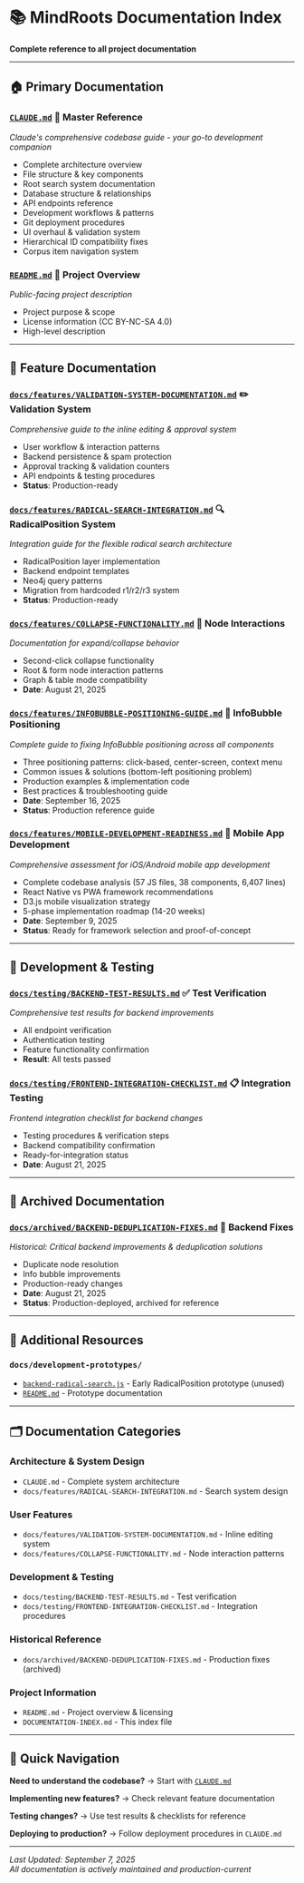 # 📚 MindRoots Documentation Index

**Complete reference to all project documentation**

---

## 🏠 **Primary Documentation**

### [`CLAUDE.md`](./CLAUDE.md) 📖 **Master Reference**
*Claude's comprehensive codebase guide - your go-to development companion*
- Complete architecture overview
- File structure & key components
- Root search system documentation
- Database structure & relationships  
- API endpoints reference
- Development workflows & patterns
- Git deployment procedures
- UI overhaul & validation system
- Hierarchical ID compatibility fixes
- Corpus item navigation system

### [`README.md`](./README.md) 🌟 **Project Overview** 
*Public-facing project description*
- Project purpose & scope
- License information (CC BY-NC-SA 4.0)
- High-level description

---

## 🔧 **Feature Documentation**

### [`docs/features/VALIDATION-SYSTEM-DOCUMENTATION.md`](./docs/features/VALIDATION-SYSTEM-DOCUMENTATION.md) ✏️ **Validation System**
*Comprehensive guide to the inline editing & approval system*
- User workflow & interaction patterns
- Backend persistence & spam protection
- Approval tracking & validation counters
- API endpoints & testing procedures
- **Status**: Production-ready

### [`docs/features/RADICAL-SEARCH-INTEGRATION.md`](./docs/features/RADICAL-SEARCH-INTEGRATION.md) 🔍 **RadicalPosition System**
*Integration guide for the flexible radical search architecture*
- RadicalPosition layer implementation
- Backend endpoint templates  
- Neo4j query patterns
- Migration from hardcoded r1/r2/r3 system
- **Status**: Production-ready

### [`docs/features/COLLAPSE-FUNCTIONALITY.md`](./docs/features/COLLAPSE-FUNCTIONALITY.md) 🎯 **Node Interactions**
*Documentation for expand/collapse behavior*
- Second-click collapse functionality
- Root & form node interaction patterns
- Graph & table mode compatibility
- **Date**: August 21, 2025

### [`docs/features/INFOBUBBLE-POSITIONING-GUIDE.md`](./docs/features/INFOBUBBLE-POSITIONING-GUIDE.md) 💬 **InfoBubble Positioning**
*Complete guide to fixing InfoBubble positioning across all components*
- Three positioning patterns: click-based, center-screen, context menu
- Common issues & solutions (bottom-left positioning problem)
- Production examples & implementation code
- Best practices & troubleshooting guide
- **Date**: September 16, 2025
- **Status**: Production reference guide

### [`docs/features/MOBILE-DEVELOPMENT-READINESS.md`](./docs/features/MOBILE-DEVELOPMENT-READINESS.md) 📱 **Mobile App Development**
*Comprehensive assessment for iOS/Android mobile app development*
- Complete codebase analysis (57 JS files, 38 components, 6,407 lines)
- React Native vs PWA framework recommendations
- D3.js mobile visualization strategy
- 5-phase implementation roadmap (14-20 weeks)
- **Date**: September 9, 2025
- **Status**: Ready for framework selection and proof-of-concept

---

## 🧪 **Development & Testing**

### [`docs/testing/BACKEND-TEST-RESULTS.md`](./docs/testing/BACKEND-TEST-RESULTS.md) ✅ **Test Verification**
*Comprehensive test results for backend improvements*
- All endpoint verification
- Authentication testing
- Feature functionality confirmation
- **Result**: All tests passed

### [`docs/testing/FRONTEND-INTEGRATION-CHECKLIST.md`](./docs/testing/FRONTEND-INTEGRATION-CHECKLIST.md) 📋 **Integration Testing**
*Frontend integration checklist for backend changes*
- Testing procedures & verification steps
- Backend compatibility confirmation
- Ready-for-integration status
- **Date**: August 21, 2025

---

## 📁 **Archived Documentation**

### [`docs/archived/BACKEND-DEDUPLICATION-FIXES.md`](./docs/archived/BACKEND-DEDUPLICATION-FIXES.md) 🔧 **Backend Fixes**
*Historical: Critical backend improvements & deduplication solutions*
- Duplicate node resolution
- Info bubble improvements
- Production-ready changes
- **Date**: August 21, 2025
- **Status**: Production-deployed, archived for reference

---

## 📁 **Additional Resources**

### `docs/development-prototypes/`
- [`backend-radical-search.js`](./docs/development-prototypes/backend-radical-search.js) - Early RadicalPosition prototype (unused)
- [`README.md`](./docs/development-prototypes/README.md) - Prototype documentation

---

## 🗂️ **Documentation Categories**

### **Architecture & System Design**
- `CLAUDE.md` - Complete system architecture
- `docs/features/RADICAL-SEARCH-INTEGRATION.md` - Search system design

### **User Features**  
- `docs/features/VALIDATION-SYSTEM-DOCUMENTATION.md` - Inline editing system
- `docs/features/COLLAPSE-FUNCTIONALITY.md` - Node interaction patterns

### **Development & Testing**
- `docs/testing/BACKEND-TEST-RESULTS.md` - Test verification
- `docs/testing/FRONTEND-INTEGRATION-CHECKLIST.md` - Integration procedures

### **Historical Reference**
- `docs/archived/BACKEND-DEDUPLICATION-FIXES.md` - Production fixes (archived)

### **Project Information**
- `README.md` - Project overview & licensing
- `DOCUMENTATION-INDEX.md` - This index file

---

## 📌 **Quick Navigation**

**Need to understand the codebase?** → Start with [`CLAUDE.md`](./CLAUDE.md)

**Implementing new features?** → Check relevant feature documentation

**Testing changes?** → Use test results & checklists for reference

**Deploying to production?** → Follow deployment procedures in `CLAUDE.md`

---

*Last Updated: September 7, 2025*  
*All documentation is actively maintained and production-current*
